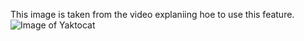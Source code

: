 This image is taken from the video explaniing hoe to use this feature.
![Image of Yaktocat](https://octodex.github.com/images/yaktocat.png)

